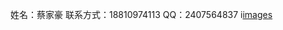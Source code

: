 姓名：蔡家豪 
联系方式：18810974113 
QQ：2407564837
i[images](https://github.com/caijiahao2018/caijiahao/upload/master)
